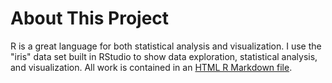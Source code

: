 # About This Project
R is a great language for both statistical analysis and visualization. 
I use the "iris" data set built in RStudio to show data exploration, statistical analysis, and visualization. 
All work is contained in an [HTML R Markdown file]().
